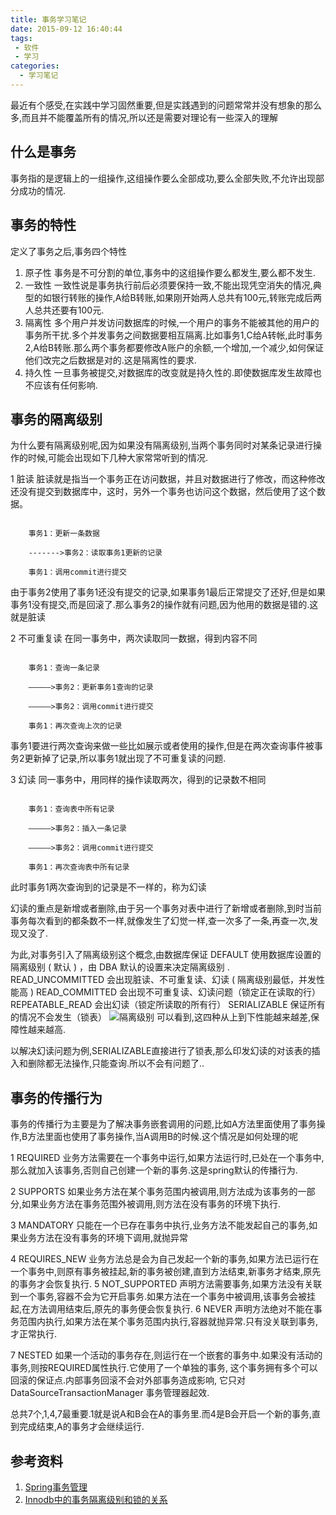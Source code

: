 ```yaml
---
title: 事务学习笔记
date: 2015-09-12 16:40:44
tags:
 - 软件
 - 学习
categories: 
  - 学习笔记
---
```

最近有个感受,在实践中学习固然重要,但是实践遇到的问题常常并没有想象的那么多,而且并不能覆盖所有的情况,所以还是需要对理论有一些深入的理解

## 什么是事务 ##

事务指的是逻辑上的一组操作,这组操作要么全部成功,要么全部失败,不允许出现部分成功的情况.

## 事务的特性 ##

定义了事务之后,事务四个特性
1. 原子性
 事务是不可分割的单位,事务中的这组操作要么都发生,要么都不发生.
2. 一致性
 一致性说是事务执行前后必须要保持一致,不能出现凭空消失的情况,典型的如银行转账的操作,A给B转账,如果刚开始两人总共有100元,转账完成后两人总共还要有100元.
3. 隔离性
 多个用户并发访问数据库的时候,一个用户的事务不能被其他的用户的事务所干扰.多个并发事务之间数据要相互隔离.比如事务1,C给A转帐,此时事务2,A给B转账.那么两个事务都要修改A账户的余额,一个增加,一个减少,如何保证他们改完之后数据是对的.这是隔离性的要求.
4. 持久性
 一旦事务被提交,对数据库的改变就是持久性的.即使数据库发生故障也不应该有任何影响.

## 事务的隔离级别 ##

为什么要有隔离级别呢,因为如果没有隔离级别,当两个事务同时对某条记录进行操作的时候,可能会出现如下几种大家常常听到的情况.

1  脏读
脏读就是指当一个事务正在访问数据，并且对数据进行了修改，而这种修改还没有提交到数据库中，这时，另外一个事务也访问这个数据，然后使用了这个数据。

```

    事务1：更新一条数据

    ------->事务2：读取事务1更新的记录

    事务1：调用commit进行提交

```
由于事务2使用了事务1还没有提交的记录,如果事务1最后正常提交了还好,但是如果事务1没有提交,而是回滚了.那么事务2的操作就有问题,因为他用的数据是错的.这就是脏读


2  不可重复读
在同一事务中，两次读取同一数据，得到内容不同

```

    事务1：查询一条记录

    ————–>事务2：更新事务1查询的记录

    ————–>事务2：调用commit进行提交

    事务1：再次查询上次的记录

```

事务1要进行两次查询来做一些比如展示或者使用的操作,但是在两次查询事件被事务2更新掉了记录,所以事务1就出现了不可重复读的问题.

3  幻读
同一事务中，用同样的操作读取两次，得到的记录数不相同

```

    事务1：查询表中所有记录

    ————–>事务2：插入一条记录

    ————–>事务2：调用commit进行提交

    事务1：再次查询表中所有记录

```
此时事务1两次查询到的记录是不一样的，称为幻读

幻读的重点是新增或者删除,由于另一个事务对表中进行了新增或者删除,到时当前事务每次看到的都条数不一样,就像发生了幻觉一样,查一次多了一条,再查一次,发现又没了.

为此,对事务引入了隔离级别这个概念,由数据库保证
DEFAULT 使用数据库设置的隔离级别 ( 默认 ) ，由 DBA 默认的设置来决定隔离级别 .
READ_UNCOMMITTED 会出现脏读、不可重复读、幻读 ( 隔离级别最低，并发性能高 )
READ_COMMITTED  会出现不可重复读、幻读问题（锁定正在读取的行）
REPEATABLE_READ 会出幻读（锁定所读取的所有行）
SERIALIZABLE 保证所有的情况不会发生（锁表）
![隔离级别](/images/transaction_isolation_all.jpg)
可以看到,这四种从上到下性能越来越差,保障性越来越高.

以解决幻读问题为例,SERIALIZABLE直接进行了锁表,那么印发幻读的对该表的插入和删除都无法操作,只能查询.所以不会有问题了..

## 事务的传播行为 ##

事务的传播行为主要是为了解决事务嵌套调用的问题,比如A方法里面使用了事务操作,B方法里面也使用了事务操作,当A调用B的时候.这个情况是如何处理的呢

1 REQUIRED 业务方法需要在一个事务中运行,如果方法运行时,已处在一个事务中,那么就加入该事务,否则自己创建一个新的事务.这是spring默认的传播行为.

2 SUPPORTS    如果业务方法在某个事务范围内被调用,则方法成为该事务的一部分,如果业务方法在事务范围外被调用,则方法在没有事务的环境下执行.

3 MANDATORY   只能在一个已存在事务中执行,业务方法不能发起自己的事务,如果业务方法在没有事务的环境下调用,就抛异常

4 REQUIRES_NEW    业务方法总是会为自己发起一个新的事务,如果方法已运行在一个事务中,则原有事务被挂起,新的事务被创建,直到方法结束,新事务才结束,原先的事务才会恢复执行.
5 NOT_SUPPORTED   声明方法需要事务,如果方法没有关联到一个事务,容器不会为它开启事务.如果方法在一个事务中被调用,该事务会被挂起,在方法调用结束后,原先的事务便会恢复执行.
6 NEVER   声明方法绝对不能在事务范围内执行,如果方法在某个事务范围内执行,容器就抛异常.只有没关联到事务,才正常执行.

7 NESTED  如果一个活动的事务存在,则运行在一个嵌套的事务中.如果没有活动的事务,则按REQUIRED属性执行.它使用了一个单独的事务, 这个事务拥有多个可以回滚的保证点.内部事务回滚不会对外部事务造成影响, 它只对DataSourceTransactionManager 事务管理器起效.

总共7个,1,4,7最重要.1就是说A和B会在A的事务里.而4是B会开启一个新的事务,直到完成结束,A的事务才会继续运行.

## 参考资料 ##
1. [Spring事务管理](http://www.imooc.com/view/478)
2. [Innodb中的事务隔离级别和锁的关系](http://tech.meituan.com/innodb-lock.html)
